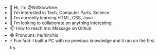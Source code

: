 - 👋 Hi, I’m @WillSlowhike
- 👀 I’m interested in Tech, Computer Parts, Science
- 🌱 I’m currently learning HTML, CSS, Java
- 💞️ I’m looking to collaborate on anything interesting.
- 📫 How to reach me: Message on Github
- 😄 Pronouns: he/him/his
- ⚡ Fun fact: I built a PC with no previous knowledge and it ran on the first try. 

<!---
WillSlowhike/WillSlowhike is a ✨ special ✨ repository because its `README.md` (this file) appears on your GitHub profile.
You can click the Preview link to take a look at your changes.
--->
